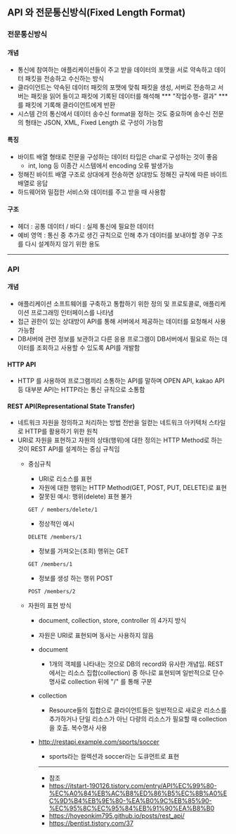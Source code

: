 ## API 와 전문통신방식(Fixed Length Format)

### 전문통신방식

 #### 개념
 - 통신에 참여하는 애플리케이션들이 주고 받을 데이터의 포맷을 서로 약속하고 데이터 패킷을 전송하고 수신하는 방식
 - 클라이언트는 약속된 데이터 패킷의 포맷에 맞춰 패킷을 생성, 서버로 전송하고
 서버는 패킷을 읽어 들이고 패킷에 기록된 데이터를 해석해 *** "작업수행- 결과" *** 를 패킷에 기록해 클라이언트에게 반환
 - 시스템 간의 통신에서 데이터 송수신 format을 정하는 것도 중요하며 송수신 전문의 형태는 JSON, XML, Fixed Length 로 구성이 가능함

#### 특징
 - 바이트 배열 형태로 전문을 구성하는 데이터 타입은 char로 구성하는 것이 좋음
     - int, long 등 이종간 시스템에서 encoding 오류 발생가능
 - 정해진 바이트 배열 구조로 상대에게 전송하면 상대방도 정해진 규칙에 따른 바이트 배열로 응답
 - 하드웨어와 밀접한 서비스와 데이터를 주고 받을 때 사용함

#### 구조
 - 헤더 : 공통 데이터 / 바디 : 실제 통신에 필요한 데이터 
 - 예비 영역 : 통신 중 추가로 생긴 규칙으로 인해 추가 데이터를 보내야할 경우 구조를 다시 설계하지 않기 위한 용도 

---

### API 

#### 개념
- 애플리케이션 소프트웨어를 구축하고 통합하기 위한 정의 및 프로토콜로, 애플리케이션 프로그래밍 인터페이스를 나타냄
- 접근 권한이 있는 상대방이 API를 통해 서버에서 제공하는 데이터를 요청해서 사용가능함
- DB서버에 관련 정보를 보관하고 다른 응용 프로그램이 DB서버에서 필요로 하는 데이터를 조회하고 사용할 수 있도록 API를 개발함

#### HTTP API
- HTTP 를 사용하여 프로그램끼리 소통하는 API를 말하며 OPEN API, kakao API 등 대부분 API는 HTTP라는 통신 규칙으로 소통함

#### REST API(Representational State Transfer)
- 네트워크 자원을 정의하고 처리하는 방법 전반을 일컫는 네트워크 아키텍처 스타일로 HTTP를 활용하기 위한 원칙
- URI로 자원을 표현하고 자원의 상태(행위)에 대한 정의는 HTTP Method로 하는 것이 REST API를 설계하는 중심 규칙임
   - 중심규칙
       - URI로 리소스를 표현
       - 자원에 대한 행위는 HTTP Method(GET, POST, PUT, DELETE)로 표현
       - 잘못된 예시: 행위(delete) 표현 불가
       ```
       GET / members/delete/1
       ```
       - 정상적인 예시
       ```
       DELETE /members/1
       ```
       - 정보를 가져오는(조회) 행위는 GET
       ```
       GET /members/1
       ```

       - 정보를 생성 하는 행위 POST 
       ```
       POST /members/2
       ```

   - 자원의 표현 방식
       - document, collection, store, controller 의 4가지 방식
       - 자원은 URI로 표현되며 동사는 사용하지 않음

       - document 
           - 1개의 객체를 나타내는 것으로 DB의 record와 유사한 개념임. REST에서는 리소스 집합(collection) 중 하나로 표현되며 일반적으로 단수명사로 collection 뒤에 "/" 를 통해 구분
       - collection
           - Resource들의 집합으로 클라이언트들은 일반적으로 새로운 리소스를 추가하거나 단일 리소스가 아닌 다량의 리소스가 필요할 때 collection을 호출. 복수명사 사용
       - http://restapi.example.com/sports/soccer
           - sports라는 컬렉션과 soccer라는 도큐먼트로 표현

           --- 
           - 참조 
           - https://itstart-190126.tistory.com/entry/API%EC%99%80-%EC%A0%84%EB%AC%B8%ED%86%B5%EC%8B%A0%EC%9D%B4%EB%9E%80-%EA%B0%9C%EB%85%90-%EC%95%8C%EC%95%84%EB%91%90%EA%B8%B0
           - https://hoyeonkim795.github.io/posts/rest_api/
           - https://bentist.tistory.com/37

